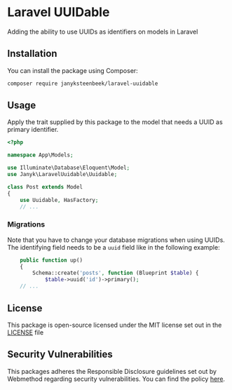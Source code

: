 # Laravel UUIDable

Adding the ability to use UUIDs as identifiers on models in Laravel

## Installation

You can install the package using Composer:

```bash
composer require janyksteenbeek/laravel-uuidable
```

## Usage

Apply the trait supplied by this package to the model that needs a UUID as primary identifier.

```php
<?php

namespace App\Models;

use Illuminate\Database\Eloquent\Model;
use Janyk\LaravelUuidable\Uuidable;

class Post extends Model
{
    use Uuidable, HasFactory;
    // ...
```

### Migrations
Note that you have to change your database migrations when using UUIDs. The identifying field needs to be a `uuid` field like in the following example:

```php
    public function up()
    {
        Schema::create('posts', function (Blueprint $table) {
            $table->uuid('id')->primary();
    // ...
```

## License

This package is open-source licensed under the MIT license set out in the [LICENSE](LICENSE) file

## Security Vulnerabilities

This packages adheres the Responsible Disclosure guidelines set out by Webmethod regarding security vulnerabilities. You can find the policy [here](https://www.webmethod.nl/juridisch/responsible-disclosure).
